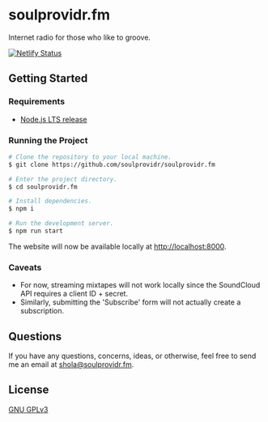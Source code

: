# soulprovidr.fm

Internet radio for those who like to groove.

[![Netlify Status](https://api.netlify.com/api/v1/badges/f740887f-e01f-4e65-9789-16645c0936eb/deploy-status)](https://app.netlify.com/sites/confident-sinoussi-d70f87/deploys)

## Getting Started

### Requirements

- [Node.js LTS release](https://nodejs.org/en/)

### Running the Project

```bash
# Clone the repository to your local machine.
$ git clone https://github.com/soulprovidr/soulprovidr.fm

# Enter the project directory.
$ cd soulprovidr.fm

# Install dependencies.
$ npm i

# Run the development server.
$ npm run start
```

The website will now be available locally at [http://localhost:8000](http://localhost:8000).

### Caveats

- For now, streaming mixtapes will not work locally since the SoundCloud API requires a client ID + secret.
- Similarly, submitting the 'Subscribe' form will not actually create a subscription.

## Questions

If you have any questions, concerns, ideas, or otherwise, feel free to send me an email at [shola@soulprovidr.fm](mailto://shola@soulprovidr.fm).

## License

[GNU GPLv3](./LICENSE)
